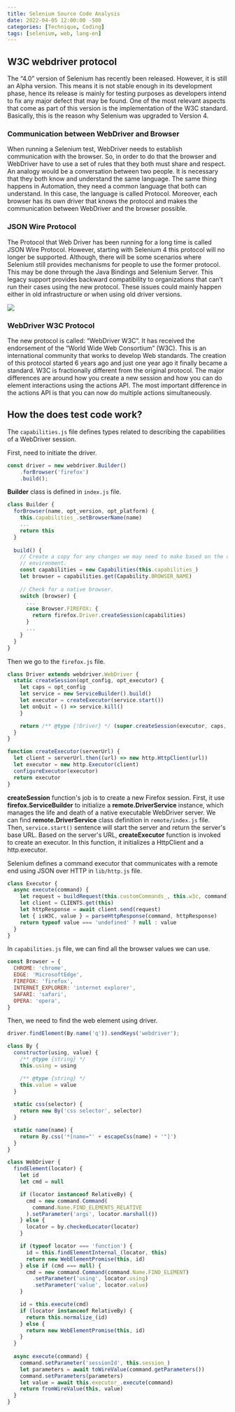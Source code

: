 ```yaml
---
title: Selenium Source Code Analysis
date: 2022-04-05 12:00:00 -500
categories: [Technique, Coding]
tags: [selenium, web, lang-en]
---
```



## W3C webdriver protocol

The “4.0” version of Selenium has recently been released. However, it is still an Alpha version. This means it is not stable enough in its development phase, hence its release is mainly for testing purposes as developers intend to fix any major defect that may be found. One of the most relevant aspects that come as part of this version is the implementation of the W3C standard. Basically, this is the reason why Selenium was upgraded to Version 4.

### Communication between WebDriver and Browser

When running a Selenium test, WebDriver needs to establish communication with the browser. So, in order to do that the browser and WebDriver have to use a set of rules that they both must share and respect. An analogy would be a conversation between two people. It is necessary that they both know and understand the same language. The same thing happens in Automation, they need a common language that both can understand. In this case, the language is called Protocol. Moreover, each browser has its own driver that knows the protocol and makes the communication between WebDriver and the browser possible.

### JSON Wire Protocol

The Protocol that Web Driver has been running for a long time is called JSON Wire Protocol. However, starting with Selenium 4 this protocol will no longer be supported. Although, there will be some scenarios where Selenium still provides mechanisms for people to use the former protocol. This may be done through the Java Bindings and Selenium Server. This legacy support provides backward compatibility to organizations that can’t run their cases using the new protocol. These issues could mainly happen either in old infrastructure or when using old driver versions.

![]({{site.url}}/assets/img/2022-04-05/WebDriver-W3C-Protocol.png)

### WebDriver W3C Protocol

The new protocol is called: “WebDriver W3C”. It has received the endorsement of the “World Wide Web Consortium” (W3C). This is an international community that works to develop Web standards. The creation of this protocol started 6 years ago and just one year ago it finally became a standard. W3C is fractionally different from the original protocol. The major differences are around how you create a new session and how you can do element interactions using the actions API. The most important difference in the actions API is that you can now do multiple actions simultaneously.

## How the does test code work?

The `capabilities.js` file defines types related to describing the capabilities of a WebDriver session.

First, need to initiate the driver.

``` js
const driver = new webdriver.Builder()
    .forBrowser('firefox')
    .build();
```

**Builder** class is defined in `index.js` file. 

``` js
class Builder {
  forBrowser(name, opt_version, opt_platform) {
    this.capabilities_.setBrowserName(name)
    ...
    return this
  }
  
  build() {
    // Create a copy for any changes we may need to make based on the current
    // environment.
    const capabilities = new Capabilities(this.capabilities_)
    let browser = capabilities.get(Capability.BROWSER_NAME)
	
    // Check for a native browser.
    switch (browser) {
      ...
      case Browser.FIREFOX: {
        return firefox.Driver.createSession(capabilities)
      }
      ...
    }
  }
}
```

Then we go to the `firefox.js` file.

``` js
class Driver extends webdriver.WebDriver {
  static createSession(opt_config, opt_executor) {
    let caps = opt_config
    let service = new ServiceBuilder().build()
    let executor = createExecutor(service.start())
    let onQuit = () => service.kill()
    }

    return /** @type {!Driver} */ (super.createSession(executor, caps, onQuit))
  } 
}

function createExecutor(serverUrl) {
  let client = serverUrl.then((url) => new http.HttpClient(url))
  let executor = new http.Executor(client)
  configureExecutor(executor)
  return executor
}
```

**createSession** function's job is to create a new Firefox session.  First, it use **firefox.ServiceBuilder** to initialize a  **remote.DriverService** instance, which manages the life and death of a native executable WebDriver server. We can find **remote.DriverService** class definition in `remote/index.js` file. Then, `service.start()` sentence will start the server and return the server's base URL. Based on the server's URL, **createExecutor** function is invoked to create an executor. In this function, it initializes a HttpClient and a http.executor.

Selenium defines a command executor that communicates with a remote end using JSON over HTTP in `lib/http.js` file.

``` js
class Executor {
  async execute(command) {
    let request = buildRequest(this.customCommands_, this.w3c, command)
    let client = CLIENTS.get(this)
    let httpResponse = await client.send(request)
    let { isW3C, value } = parseHttpResponse(command, httpResponse)
    return typeof value === 'undefined' ? null : value
  }
}
```





In `capabilities.js` file, we can find all the browser values we can use.

``` js
const Browser = {
  CHROME: 'chrome',
  EDGE: 'MicrosoftEdge',
  FIREFOX: 'firefox',
  INTERNET_EXPLORER: 'internet explorer',
  SAFARI: 'safari',
  OPERA: 'opera',
}
```



Then, we need to find the web element using driver.

``` js
driver.findElement(By.name('q')).sendKeys('webdriver');
```

``` js
class By {
  constructor(using, value) {
    /** @type {string} */
    this.using = using

    /** @type {string} */
    this.value = value
  }
    
  static css(selector) {
    return new By('css selector', selector)
  }

  static name(name) {
    return By.css('*[name="' + escapeCss(name) + '"]')
  }
}
```



``` js
class WebDriver {
  findElement(locator) {
    let id
    let cmd = null

    if (locator instanceof RelativeBy) {
      cmd = new command.Command(
        command.Name.FIND_ELEMENTS_RELATIVE
      ).setParameter('args', locator.marshall())
    } else {
      locator = by.checkedLocator(locator)
    }

    if (typeof locator === 'function') {
      id = this.findElementInternal_(locator, this)
      return new WebElementPromise(this, id)
    } else if (cmd === null) {
      cmd = new command.Command(command.Name.FIND_ELEMENT)
        .setParameter('using', locator.using)
        .setParameter('value', locator.value)
    }

    id = this.execute(cmd)
    if (locator instanceof RelativeBy) {
      return this.normalize_(id)
    } else {
      return new WebElementPromise(this, id)
    }
  }
    
  async execute(command) {
    command.setParameter('sessionId', this.session_)
    let parameters = await toWireValue(command.getParameters())
    command.setParameters(parameters)
    let value = await this.executor_.execute(command)
    return fromWireValue(this, value)
  }
}
```

